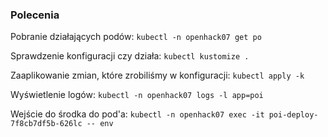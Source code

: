 ### Polecenia
Pobranie działających podów:
`kubectl -n openhack07 get po`

Sprawdzenie konfiguracji czy działa:
`kubectl kustomize .`

Zaaplikowanie zmian, które zrobiliśmy w konfiguracji:
`kubectl apply -k`

Wyświetlenie logów:
`kubectl -n openhack07 logs -l app=poi`

Wejście do środka do pod'a:
`kubectl -n openhack07 exec -it poi-deploy-7f8cb7df5b-626lc -- env`